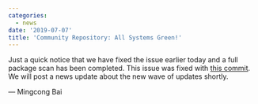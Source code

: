 ```yaml
---
categories:
  - news
date: '2019-07-07'
title: 'Community Repository: All Systems Green!'
---
```



Just a quick notice that we have fixed the issue earlier today and a full package scan has been completed. This issue was fixed with [this commit](https://github.com/AOSC-Dev/p-vector/commit/bcbb7d1470915114ee38d75ab878b7aa23fa8ad8). We will post a news update about the new wave of updates shortly.

— Mingcong Bai